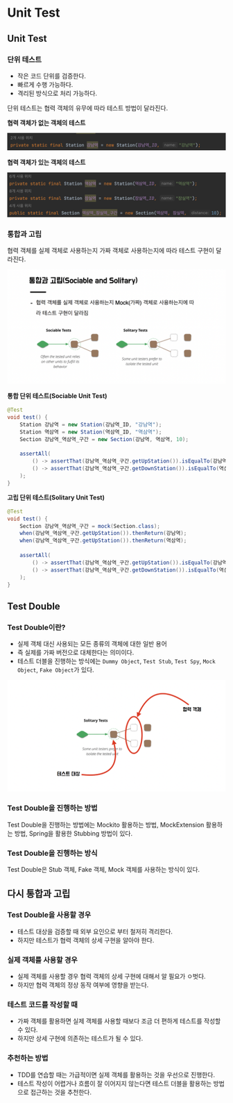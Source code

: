 # Unit Test

## Unit Test

### 단위 테스트

- 작은 코드 단위를 검증한다.
- 빠르게 수행 가능하다.
- 격리된 방식으로 처리 가능하다.

단위 테스트는 협력 객체의 유무에 따라 테스트 방법이 달라진다.

**협력 객체가 없는 객체의 테스트**

![스크린샷 2022-07-20 오후 2.39.39.png](4.png)

**협력 객체가 있는 객체의 테스트**

![스크린샷 2022-07-20 오후 2.39.20.png](3.png)

### 통합과 고립

협력 객체를 실제 객체로 사용하는지 가짜 객체로 사용하는지에 따라 테스트 구현이 달라진다.

![스크린샷 2022-07-20 오후 2.25.41.png](1.png)

**통합 단위 테스트(Sociable Unit Test)**

```java
@Test
void test() {
    Station 강남역 = new Station(강남역_ID, "강남역");
    Station 역삼역 = new Station(역삼역_ID, "역삼역");
    Section 강남역_역삼역_구간 = new Section(강남역, 역삼역, 10);

    assertAll(
        () -> assertThat(강남역_역삼역_구간.getUpStation()).isEqualTo(강남역),
        () -> assertThat(강남역_역삼역_구간.getDownStation()).isEqualTo(역삼역)
    );
}
```

**고립 단위 테스트(Solitary Unit Test)**

```java
@Test
void test() {
    Section 강남역_역삼역_구간 = mock(Section.class);
    when(강남역_역삼역_구간.getUpStation()).thenReturn(강남역);
    when(강남역_역삼역_구간.getUpStation()).thenReturn(역삼역);

    assertAll(
        () -> assertThat(강남역_역삼역_구간.getUpStation()).isEqualTo(강남역),
        () -> assertThat(강남역_역삼역_구간.getDownStation()).isEqualTo(역삼역)
    );
}
```

## Test Double

### Test Double이란?

- 실제 객체 대신 사용되는 모든 종류의 객체에 대한 일반 용어
- 즉 실제를 가짜 버전으로 대체한다는 의미이다.
- 테스트 더블을 진행하는 방식에는 `Dummy Object`, `Test Stub`, `Test Spy`, `Mock Object`, `Fake Object`가 있다.

![스크린샷 2022-07-20 오후 2.26.46.png](2.png)

### Test Double을 진행하는 방법

Test Double을 진행하는 방법에는 Mockito 활용하는 방법, MockExtension 활용하는 방법, Spring을 활용한 Stubbing 방법이 있다.

### Test Double을 진행하는 방식

Test Double은 Stub 객체, Fake 객체, Mock 객체를 사용하는 방식이 있다.

## 다시 통합과 고립

### Test Double을 사용할 경우

- 테스트 대상을 검증할 때 외부 요인으로 부터 철저히 격리한다.
- 하지만 테스트가 협력 객체의 상세 구현을 알아야 한다.

### 실제 객체를 사용할 경우

- 실제 객체를 사용할 경우 협력 객체의 상세 구현에 대해서 알 필요가 ㅇ벗다.
- 하지만 협력 객체의 정상 동작 여부에 영향을 받는다.

### **테스트 코드를 작성할 때**

- 가짜 객체를 활용하면 실제 객체를 사용할 때보다 조금 더 편하게 테스트를 작성할 수 있다.
- 하지만 상세 구현에 의존하는 테스트가 될 수 있다.

### 추천하는 방법

- TDD를 연습할 때는 가급적이면 실제 객체를 활용하는 것을 우선으로 진행한다.
- 테스트 작성이 어렵거나 흐름이 잘 이어지지 않는다면 테스트 더블을 활용하는 방법으로 접근하는 것을 추천한다.